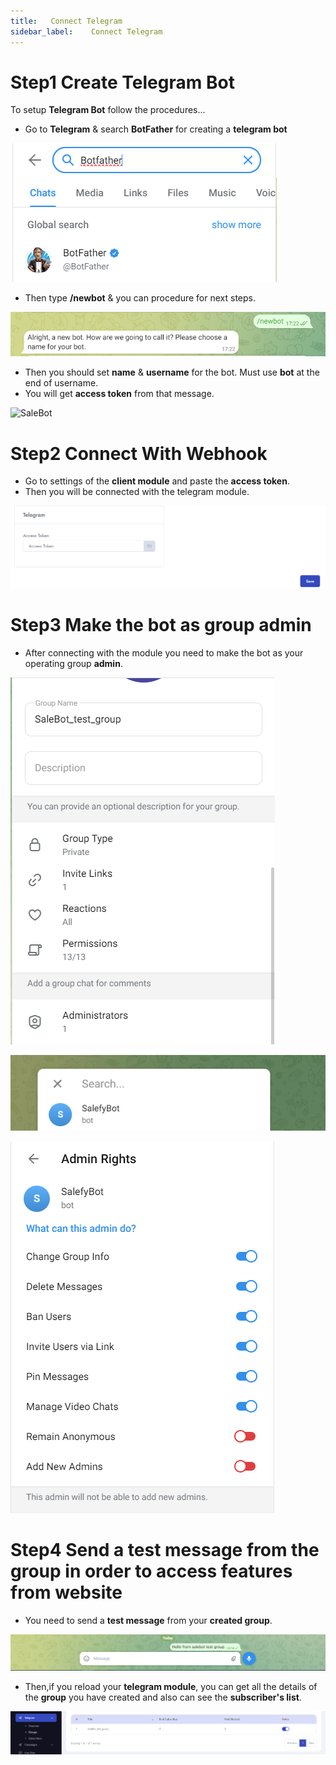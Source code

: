```yaml
---
title:   Connect Telegram
sidebar_label:    Connect Telegram
---
```


# Step1 Create Telegram Bot
To setup **Telegram Bot** follow the procedures…


- Go to **Telegram** &  search **BotFather** for creating a **telegram bot**

![SaleBot](../assets/screenshots/telegram_1.png)

- Then type **/newbot** &  you can procedure for next steps.

![SaleBot](../assets/screenshots/telegram_2.png)

- Then you should set **name** &  **username** for the bot. Must use **bot** at the end of username.
- You will get **access token** from that message.

![SaleBot](../assets/screenshots/telegram_3.png)

# Step2 Connect With Webhook

- Go to settings of the **client module** and paste the **access token**.
- Then you will be connected with the telegram module.

![SaleBot](../assets/screenshots/telegram_access_token.png)

# Step3 Make the bot as group admin

- After connecting with the module you need to make the bot as your operating group **admin**.

![SaleBot](../assets/screenshots/telegram_4.png)

![SaleBot](../assets/screenshots/telegram_5.png)

![SaleBot](../assets/screenshots/telegram_6.png)

# Step4 Send a test message from the group in order to access features from website

- You need to send a **test message** from your **created group**.

![SaleBot](../assets/screenshots/telegram_7.png)

- Then,if you reload your **telegram module**, you can get all the details of the **group** you have created and also can see the **subscriber's list**.

![SaleBot](../assets/screenshots/telegram_8.png)



